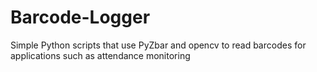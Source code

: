 # Barcode-Logger
Simple Python scripts that use PyZbar and opencv to read barcodes for applications such as attendance monitoring
